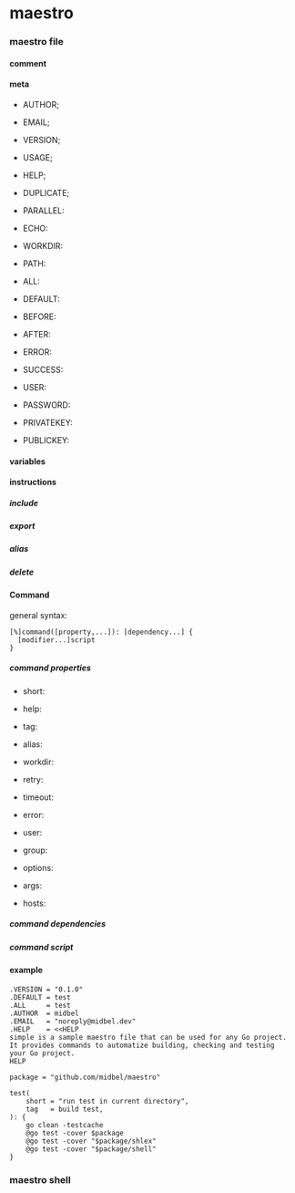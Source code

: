 # maestro

### maestro file

#### comment

#### meta

* AUTHOR;
* EMAIL;
* VERSION;
* USAGE;
* HELP;

* DUPLICATE;

* PARALLEL:
* ECHO:
* WORKDIR:

* PATH:

* ALL:
* DEFAULT:
* BEFORE:
* AFTER:
* ERROR:
* SUCCESS:

* USER:
* PASSWORD:
* PRIVATEKEY:
* PUBLICKEY:

#### variables

#### instructions

##### include
##### export
##### alias
##### delete

#### Command

general syntax:

```
[%]command([property,...]): [dependency...] {
  [modifier...]script
}
```

##### command properties

* short:
* help:
* tag:
* alias:

* workdir:
* retry:
* timeout:
* error:
* user:
* group:

* options:
* args:

* hosts:

##### command dependencies

##### command script

#### example

```
.VERSION = "0.1.0"
.DEFAULT = test
.ALL     = test
.AUTHOR  = midbel
.EMAIL   = "noreply@midbel.dev"
.HELP    = <<HELP
simple is a sample maestro file that can be used for any Go project.
It provides commands to automatize building, checking and testing
your Go project.
HELP

package = "github.com/midbel/maestro"

test(
	short = "run test in current directory",
	tag   = build test,
): {
	go clean -testcache
	@go test -cover $package
	@go test -cover "$package/shlex"
	@go test -cover "$package/shell"
}
```

### maestro shell
